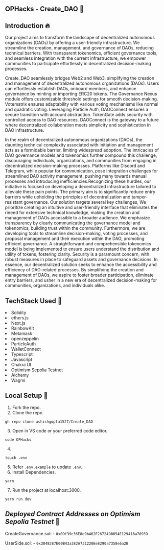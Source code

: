 ## OPHacks - Create_DAO 🚀

## Introduction :fire:
Our project aims to transform the landscape of decentralized autonomous organizations (DAOs) by offering a user-friendly infrastructure. We streamline the creation, management, and governance of DAOs, reducing technical barriers. With transparent tokenomics, efficient governance tools, and seamless integration with the current infrastructure, we empower communities to participate effortlessly in decentralized decision-making processes.

Create_DAO seamlessly bridges Web2 and Web3, simplifying the creation and management of decentralized autonomous organizations (DAOs). Users can effortlessly establish DAOs, onboard members, and enhance governance by minting or importing ERC20 tokens. The Governance Nexus module offers customizable threshold settings for smooth decision-making. Votematrix ensures adaptability with various voting mechanisms like normal and quadratic voting. Leveraging Particle Auth, DAOConnect ensures a secure transition with account abstraction. TokenGate adds security with controlled access to DAO resources. DAOConnect is the gateway to a future where decentralized collaboration meets simplicity and sophistication in DAO infrastructure.

In the realm of decentralized autonomous organizations (DAOs), the daunting technical complexity associated with initiation and management acts as a formidable barrier, limiting widespread adoption. The intricacies of DAO governance models and tokenomics further compound this challenge, discouraging individuals, organizations, and communities from engaging in decentralized decision-making processes. Platforms like Discord and Telegram, while popular for communication, pose integration challenges for streamlined DAO activity management, pushing many towards manual processes and introducing inefficiencies.Recognizing these hurdles, our initiative is focused on developing a decentralized infrastructure tailored to alleviate these pain points. The primary aim is to significantly reduce entry barriers while upholding the principles of decentralization and tamper-resistant governance. Our solution targets several key challenges, We prioritize creating an intuitive and user-friendly interface that eliminates the rineed for extensive technical knowledge, making the creation and management of DAOs accessible to a broader audience. We emphasize transparency by clearly communicating the governance model and tokenomics, building trust within the community. Furthermore, we are developing tools to streamline decision-making, voting processes, and proposal management and their execution within the DAO, promoting efficient governance. A straightforward and comprehensible tokenomics model is being implemented to ensure users understand the distribution and utility of tokens, fostering clarity. Security is a paramount concern, with robust measures in place to safeguard assets and governance decisions. In essence, our decentralized solution seeks to enhance the accessibility and efficiency of DAO-related processes. By simplifying the creation and management of DAOs, we aspire to foster broader participation, eliminate entry barriers, and usher in a new era of decentralized decision-making for communities, organizations, and individuals alike.



## TechStack Used 🎯
<li>Solidity</li>
<li>ethers.js</li>
<li>Next.js</li>
<li>RainbowKit</li>
<li>Metamask</li>
<li>openzeppelin</li>
<li>ParticleAuth</li>
<li>WalletConnect</li>
<li>Typescript</li>
<li>Javascript</li>
<li>Chakra UI</li>
<li>Optimism Sepolia Testnet</li>
<li>Alchemy</li>
<li>Wagmi</li>

## Local Setup 🚧

1. Fork the repo.
2. Clone the repo.
   
```
gh repo clone ashishgupta1527/Create_DAO
```
3. Open in VS code or your preferred code editor.
```
code OPHacks
```
4.
```
touch .env
```
5. Refer `.env.example` to update `.env`.
6. Install Dependencies.
```
yarn
```
7. Run the project at localhost:3000.
```
yarn run dev
```
## _Deployed Contract Addresses on Optimism Sepolia Testnet_ 📜

CreateGovernance.sol: - ```0x0Df39c36E8e9b462F2672498054E129416a7093D``` 

UserSide.sol: - ```0x3848387E00B43a382A731220Ee8290a7358e6a2B```
